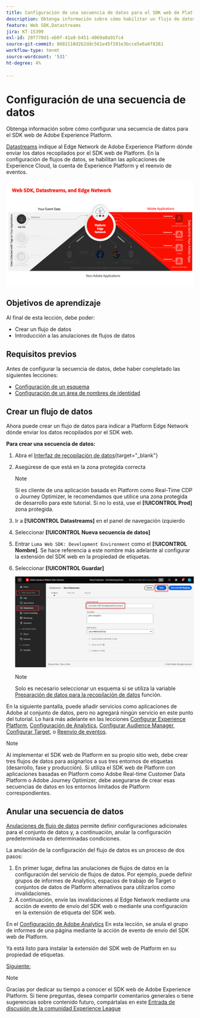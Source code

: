 ```yaml
---
title: Configuración de una secuencia de datos para el SDK web de Platform
description: Obtenga información sobre cómo habilitar un flujo de datos y configurar soluciones de Experience Cloud. Esta lección forma parte del tutorial Implementación de Adobe Experience Cloud con SDK web.
feature: Web SDK,Datastreams
jira: KT-15399
exl-id: 20f770d1-eb0f-41a9-b451-4069a0a91fc4
source-git-commit: 8602110d2b2ddc561e45f201e3bcce5e6a6f8261
workflow-type: tm+mt
source-wordcount: '531'
ht-degree: 4%

---
```


# Configuración de una secuencia de datos

Obtenga información sobre cómo configurar una secuencia de datos para el SDK web de Adobe Experience Platform.

[Datastreams](https://experienceleague.adobe.com/en/docs/experience-platform/datastreams/overview) indique al Edge Network de Adobe Experience Platform dónde enviar los datos recopilados por el SDK web de Platform. En la configuración de flujos de datos, se habilitan las aplicaciones de Experience Cloud, la cuenta de Experience Platform y el reenvío de eventos.

![SDK web, flujos de datos y diagrama de Edge Network](assets/dc-websdk-datastreams.png)

## Objetivos de aprendizaje

Al final de esta lección, debe poder:

* Crear un flujo de datos
* Introducción a las anulaciones de flujos de datos

## Requisitos previos

Antes de configurar la secuencia de datos, debe haber completado las siguientes lecciones:

* [Configuración de un esquema](configure-schemas.md)
* [Configuración de un área de nombres de identidad](configure-identities.md)

## Crear un flujo de datos

Ahora puede crear un flujo de datos para indicar a Platform Edge Network dónde enviar los datos recopilados por el SDK web.

**Para crear una secuencia de datos:**

1. Abra el [Interfaz de recopilación de datos](https://launch.adobe.com/){target="_blank"}
1. Asegúrese de que está en la zona protegida correcta

   >[!NOTE]
   >
   >Si es cliente de una aplicación basada en Platform como Real-Time CDP o Journey Optimizer, le recomendamos que utilice una zona protegida de desarrollo para este tutorial. Si no lo está, use el **[!UICONTROL Prod]** zona protegida.

1. Ir a **[!UICONTROL Datastreams]** en el panel de navegación izquierdo
1. Seleccionar **[!UICONTROL Nueva secuencia de datos]**
1. Entrar `Luma Web SDK: Development Environment` como el **[!UICONTROL Nombre]**. Se hace referencia a este nombre más adelante al configurar la extensión del SDK web en la propiedad de etiquetas.
1. Seleccionar **[!UICONTROL Guardar]**

   ![Creación de la secuencia de datos](assets/datastream-create-new-datastream.png)

   >[!NOTE]
   >
   >Solo es necesario seleccionar un esquema si se utiliza la variable [Preparación de datos para la recopilación de datos](/help/data-collection/edge/data-prep.md) función.

En la siguiente pantalla, puede añadir servicios como aplicaciones de Adobe al conjunto de datos, pero no agregará ningún servicio en este punto del tutorial. Lo hará más adelante en las lecciones [Configurar Experience Platform](setup-experience-platform.md), [Configuración de Analytics](setup-analytics.md), [Configurar Audience Manager](setup-audience-manager.md), [Configurar Target](setup-target.md), o [Reenvío de eventos](setup-event-forwarding.md).

>[!NOTE]
>
>Al implementar el SDK web de Platform en su propio sitio web, debe crear tres flujos de datos para asignarlos a sus tres entornos de etiquetas (desarrollo, fase y producción). Si utiliza el SDK web de Platform con aplicaciones basadas en Platform como Adobe Real-time Customer Data Platform o Adobe Journey Optimizer, debe asegurarse de crear esas secuencias de datos en los entornos limitados de Platform correspondientes.

## Anular una secuencia de datos

[Anulaciones de flujo de datos](https://experienceleague.adobe.com/en/docs/experience-platform/datastreams/overrides) permite definir configuraciones adicionales para el conjunto de datos y, a continuación, anular la configuración predeterminada en determinadas condiciones.

La anulación de la configuración del flujo de datos es un proceso de dos pasos:

1. En primer lugar, defina las anulaciones de flujos de datos en la configuración del servicio de flujos de datos. Por ejemplo, puede definir grupos de informes de Analytics, espacios de trabajo de Target o conjuntos de datos de Platform alternativos para utilizarlos como invalidaciones.
1. A continuación, envíe las invalidaciones al Edge Network mediante una acción de evento de envío del SDK web o mediante una configuración en la extensión de etiqueta del SDK web.

En el [Configuración de Adobe Analytics](setup-analytics.md) En esta lección, se anula el grupo de informes de una página mediante la acción de evento de envío del SDK web de Platform.

Ya está listo para instalar la extensión del SDK web de Platform en su propiedad de etiquetas.

[Siguiente: ](install-web-sdk.md)

>[!NOTE]
>
>Gracias por dedicar su tiempo a conocer el SDK web de Adobe Experience Platform. Si tiene preguntas, desea compartir comentarios generales o tiene sugerencias sobre contenido futuro, compártalas en este [Entrada de discusión de la comunidad Experience League](https://experienceleaguecommunities.adobe.com/t5/adobe-experience-platform-data/tutorial-discussion-implement-adobe-experience-cloud-with-web/td-p/444996)
